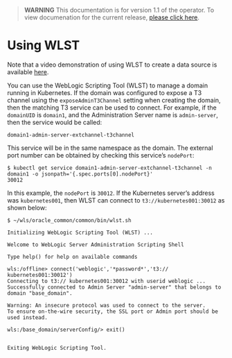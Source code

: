 > **WARNING** This documentation is for version 1.1 of the operator.  To view documenation for the current release, [please click here](/site).

# Using WLST

Note that a video demonstration of using WLST to create a data source is available [here](https://youtu.be/eY-KXEk8rI4).

You can use the WebLogic Scripting Tool (WLST) to manage a domain running in Kubernetes.  If the domain was configured to expose a T3 channel using the `exposeAdminT3Channel` setting when creating the domain, then the matching T3 service can be used to connect.  For example, if the `domainUID` is `domain1`, and the Administration Server name is `admin-server`, then the service would be called:

```
domain1-admin-server-extchannel-t3channel  
```

This service will be in the same namespace as the domain.  The external port number can be obtained by checking this service’s `nodePort`:

```
$ kubectl get service domain1-admin-server-extchannel-t3channel -n domain1 -o jsonpath='{.spec.ports[0].nodePort}'
30012
```

In this example, the `nodePort` is `30012`.  If the Kubernetes server’s address was `kubernetes001`, then WLST can connect to `t3://kubernetes001:30012` as shown below:

```
$ ~/wls/oracle_common/common/bin/wlst.sh

Initializing WebLogic Scripting Tool (WLST) ...

Welcome to WebLogic Server Administration Scripting Shell

Type help() for help on available commands

wls:/offline> connect('weblogic','*password*','t3:// kubernetes001:30012')
Connecting to t3:// kubernetes001:30012 with userid weblogic ...
Successfully connected to Admin Server "admin-server" that belongs to domain "base_domain".

Warning: An insecure protocol was used to connect to the server.
To ensure on-the-wire security, the SSL port or Admin port should be used instead.

wls:/base_domain/serverConfig/> exit()


Exiting WebLogic Scripting Tool.
```
